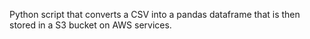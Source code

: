   Python script that converts a CSV into a pandas dataframe that is then stored in a S3 bucket on AWS services.
